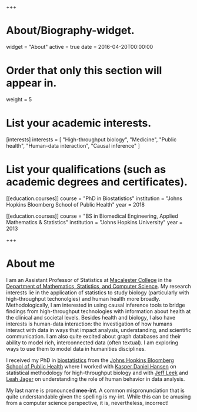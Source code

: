 +++
# About/Biography-widget.
widget = "About"
active = true
date = 2016-04-20T00:00:00

# Order that only this section will appear in.
weight = 5

# List your academic interests.
[interests]
  interests = [
    "High-throughput biology",
    "Medicine",
    "Public health",
    "Human-data interaction",
    "Causal inference"
  ]

# List your qualifications (such as academic degrees and certificates).
[[education.courses]]
  course = "PhD in Biostatistics"
  institution = "Johns Hopkins Bloomberg School of Public Health"
  year = 2018

[[education.courses]]
  course = "BS in Biomedical Engineering, Applied Mathematics & Statistics"
  institution = "Johns Hopkins University"
  year = 2013
 
+++

# About me

I am an Assistant Professor of Statistics at [Macalester College](https://www.macalester.edu/) in the [Department of Mathematics, Statistics, and Computer Science](https://www.macalester.edu/mscs/). My research interests lie in the application of statistics to study biology (particularly with high-throughput techonolgies) and human health more broadly. Methodologically, I am interested in using causal inference tools to bridge findings from high-throughput technologies with information about health at the clinical and societal levels. Besides health and biology, I also have interests is human-data interaction: the investigation of how humans interact with data in ways that impact analysis, understanding, and scientific communication. I am also quite excited about graph databases and their ability to model rich, interconnected data (often textual). I am exploring ways to use them to model data in humanities disciplines.

I received my PhD in [biostatistics](http://www.biostat.jhsph.edu/) from the [Johns Hopkins Bloomberg School of Public Health](https://www.jhsph.edu/) where I worked with [Kasper Daniel Hansen](http://www.hansenlab.org/) on statistical methodology for high-throughput biology and with [Jeff Leek](http://jtleek.com/) and [Leah Jager](https://www.jhsph.edu/faculty/directory/profile/2909/leah-r-jager) on understanding the role of human behavior in data analysis.

My last name is pronounced **mee-int**. A common mispronunciation that is quite understandable given the spelling is my-int. While this can be amusing from a computer science perspective, it is, nevertheless, incorrect!

